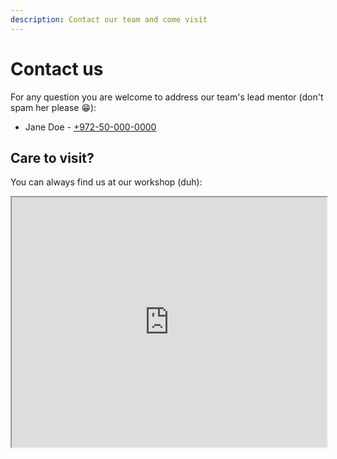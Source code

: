 ```yaml
---
description: Contact our team and come visit
---
```


# Contact us

For any question you are welcome to address our team's lead mentor (don't spam her please 😁):

- Jane Doe - [+972-50-000-0000](tel:+972500000000)

## Care to visit?

You can always find us at our workshop (duh):

<iframe src="https://www.google.com/maps/embed?pb=!1m14!1m8!1m3!1d1690.0968723671167!2d34.952938!3d32.091049!3m2!1i1024!2i768!4f13.1!3m3!1m2!1s0x151d312c8ecdda1f%3A0x693a89ad6c7b2751!2zMzLCsDA1JzI4LjIiTiAzNMKwNTcnMTEuMCJF!5e0!3m2!1sen!2sil!4v1663430218391!5m2!1sen!2sil"
    width="100%"
    height="400"
    allowfullscreen=""
    loading="lazy"
    referrerpolicy="no-referrer-when-downgrade"
    style={{borderRadius: 6}}>
</iframe>
